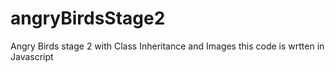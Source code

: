 # angryBirdsStage2
Angry Birds stage 2 with Class Inheritance and Images
this code is wrtten in Javascript